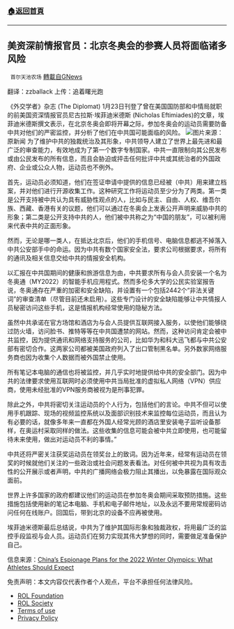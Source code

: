 ###  [:house:返回首頁](https://github.com/ourhimalayas/txt)
---


## 美资深前情报官员：北京冬奥会的参赛人员将面临诸多风险
` 首尔天池农场` [轉載自GNews](https://gnews.org/zh-hans/1911287/)

翻译：zzballack
上传：追着曙光跑

《外交学者》杂志 (The Diplomat) 1月23日刊登了曾在美国国防部和中情局就职的前美国资深情报官员尼古拉斯·埃菲迪米德斯 (Nicholas Eftimiades)的文章，埃菲迪米德斯撰文表示，在北京冬奥会即将开幕之际，参加冬奥会的运动员需要防备中共对他们的严密监控，并分析了他们在中共国可能面临的风险。
![](https://assets.gnews.org/wp-content/uploads/2022/01/WhatsApp-Image-2022-01-26-at-11.53.05-1.jpeg)图片来源：原新闻
为了维护中共的独裁统治及其形象，中共领导人建立了世界上最先进和最广泛的审查能力，有效地成为了第一个数字专制国家。中共一直限制向其公民发布或由公民发布的所有信息，而且会胁迫或抨击任何批评中共或其统治者的外国政府、企业或公众人物，运动员也不例外。

首先，运动员必须知道，他们在签证申请中提供的信息已经被（中共）用来建立档案，并对他们进行开源收集工作。这种研究工作将运动员至少分为了两类。第一类是公开支持被中共认为具有威胁性观点的人，比如与民主、自由、人权、维吾尔族、西藏、香港有关的议题，他们可以通过在冬奥会上发表公开声明来威胁中共的形象；第二类是公开支持中共的人，他们被中共称之为“中国的朋友”，可以被利用来代表中共的正面形象。

然而，无论是哪一类人，在抵达北京后，他们的手机信号、电脑信息都逃不掉落入中共公安部手中的命运。因为中共有数个国家安全法，要求公司根据要求，将所有的通讯及相关信息交给中共的情报安全机构。

以汇报在中共国期间的健康和旅游信息为由，中共要求所有与会人员安装一个名为冬奥通（MY2022）的智能手机应用程式。然而多伦多大学的公民实验室报告说，冬奥通存在严重的加密和安全缺陷，并设置有一个包括2442个“非法关键词”的审查清单（尽管目前还未启用）。这些专门设计的安全缺陷能够让中共情报人员秘密访问这些手机，这是情报机构经常使用的隐秘方法。

虽然中共承诺在官方场馆和酒店为与会人员提供互联网接入服务，以使他们能够绕过防火墙，访问脸书、推特等等在中共国遭禁的网站。然而，这种访问肯定会被中共监控，因为提供通讯和网络支持服务的公司，比如华为和科大迅飞都与中共公安部有密切合作。这两家公司都被美国政府列入了出口管制黑名单。另外数家网络服务商也因为收集个人数据而被外国禁止使用。

所有笔记本电脑的通信也将被监控，并几乎实时地提供给中共的安全部门。因为中共的法律要求使用互联网时必须使用中共当局批准的虚拟私人网络（VPN）供应商，使用未经批准的VPN服务商被视为是刑事犯罪。

除此之外，中共将密切关注运动员的个人行为，包括他们的言论。中共不但可以使用手机跟踪、现场的视频监控系统以及面部识别技术来监控每位运动员，而且认为有必要的话，就像多年来一直都在外国人经常光顾的酒店里安装电子监听设备那样，在奥运村采取同样的做法。这些收集的信息可能会被中共立即使用，也可能留待未来使用，做出对运动员不利的事情。”

中共还将严密关注获奖运动员在领奖台上的致词。因为近年来，经常有运动员在领奖的时候就他们关注的一些政治或社会问题发表看法。对任何被中共视为具有攻击性的公开展示或者声明，中共的广播网络会极力阻止其播出，以免暴露在国际观众面前。

世界上许多国家的政府都建议他们的运动员在参加冬奥会期间采取预防措施。这些措施包括使用新的笔记本电脑、手机和电子邮件地址，以及永远不要用常规密码访问任何在线账户。回国后，带到北京的设备不应再被使用。

埃菲迪米德斯最后总结说，中共为了维护其国际形象和独裁政权，将用最广泛的监控手段监视与会人员。运动员们在努力实现其伟大梦想的同时，需要做足准备保护自己。

信息来源：[China’s Espionage Plans for the 2022 Winter Olympics: What Athletes Should Expect](https://thediplomat.com/2022/01/chinas-espionage-plans-for-the-2022-winter-olympics-what-athletes-should-expect/)

 

免责声明：本文内容仅代表作者个人观点，平台不承担任何法律风险。

- [ROL Foundation](https://rolfoundation.org/)
- [ROL Society](https://rolsociety.org/)
- [Terms of use](https://gnews.org/terms-of-use-3/)
- [Privacy Policy](https://gnews.org/privacy-policy/)
